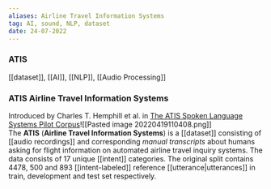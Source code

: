 ```yaml
---
aliases: Airline Travel Information Systems
tag: AI, sound, NLP, dataset
date: 24-07-2022
---
```

### ATIS
[[dataset]], [[AI]], [[NLP]], [[Audio Processing]]
### ATIS Airline Travel Information Systems
Introduced by Charles T. Hemphill et al. in [The ATIS Spoken Language Systems Pilot Corpus](https://www.aclweb.org/anthology/H90-1021/)![[Pasted image 20220419110408.png]]
The **ATIS** (**Airline Travel Information Systems**) is a [[dataset]] consisting of [[audio recordings]] and corresponding *manual transcripts* about humans asking for flight information on automated airline travel inquiry systems. The data consists of 17 unique [[intent]] categories. The original split contains 4478, 500 and 893 [[intent-labeled]] reference [[utterance|utterances]] in train, development and test set respectively.